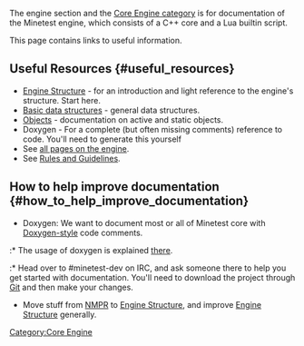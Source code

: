 The engine section and the [Core Engine category](:Category:Core_Engine "wikilink") is for documentation of the Minetest engine, which consists of a C++ core and a Lua builtin script.

This page contains links to useful information.

## Useful Resources {#useful_resources}

-   [Engine Structure](Engine/Structure "wikilink") - for an introduction and light reference to the engine\'s structure. Start here.
-   [Basic data structures](Engine/Basic_data_structures "wikilink") - general data structures.
-   [Objects](Engine/Objects "wikilink") - documentation on active and static objects.
-   Doxygen - For a complete (but often missing comments) reference to code. You\'ll need to generate this yourself
-   See [all pages on the engine](:Category:Core_Engine "wikilink").
-   See [Rules and Guidelines](:Category:Rules_and_Guidelines "wikilink").

## How to help improve documentation {#how_to_help_improve_documentation}

-   Doxygen: We want to document most or all of Minetest core with [Doxygen-style](http://en.wikipedia.org/wiki/Doxygen) code comments.

:\* The usage of doxygen is explained [there](http://www.doxygen.nl/manual/index.html).

:\* Head over to #minetest-dev on IRC, and ask someone there to help you get started with documentation. You\'ll need to download the project through [Git](Git "wikilink") and then make your changes.

-   Move stuff from [NMPR](Engine/NMPR "wikilink") to [Engine Structure](Engine/Structure "wikilink"), and improve [Engine Structure](Engine/Structure "wikilink") generally.

[Category:Core Engine](Category:Core_Engine "wikilink")
